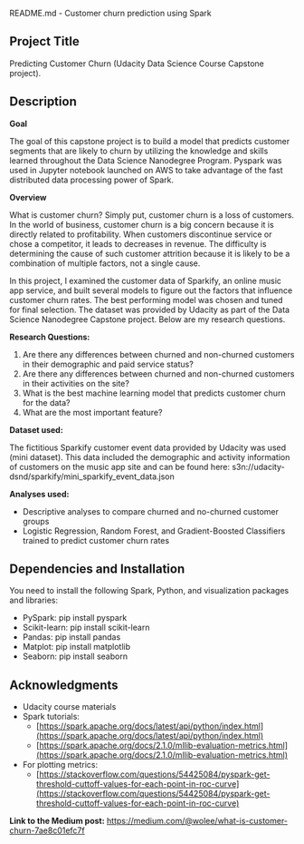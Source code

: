 README.md - Customer churn prediction using Spark


## **Project Title**

Predicting Customer Churn (Udacity Data Science Course Capstone project).


## **Description**


**Goal**

The goal of this capstone project is to build a model that predicts customer segments that are likely to churn by utilizing the knowledge and skills learned throughout the Data Science Nanodegree Program. Pyspark was used in Jupyter notebook launched on AWS to take advantage of the fast distributed data processing power of Spark.


**Overview**

What is customer churn? Simply put, customer churn is a loss of customers. In the world of business, customer churn is a big concern because it is directly related to profitability. When customers discontinue service or chose a competitor, it leads to decreases in revenue. The difficulty is determining the cause of such customer attrition because it is likely to be a combination of multiple factors, not a single cause.

In this project, I examined the customer data of Sparkify, an online music app service, and built several models to figure out the factors that influence customer churn rates. The best performing model was chosen and tuned for final selection. The dataset was provided by Udacity as part of the Data Science Nanodegree Capstone project. Below are my research questions.

**Research Questions:**


1. Are there any differences between churned and non-churned customers in their demographic and paid service status?
2. Are there any differences between churned and non-churned customers in their activities on the site?
3. What is the best machine learning model that predicts customer churn for the data?
4. What are the most important feature?

**Dataset used:**

The fictitious Sparkify customer event data provided by Udacity was used (mini dataset). This data included the demographic and activity information of customers on the music app site and can be found here: s3n://udacity-dsnd/sparkify/mini_sparkify_event_data.json

**Analyses used:**

*   Descriptive analyses to compare churned and no-churned customer groups
*   Logistic Regression, Random Forest, and Gradient-Boosted Classifiers trained to predict customer churn rates


## **Dependencies and Installation** 

You need to install the following Spark, Python, and visualization packages and libraries:



*   PySpark: pip install pyspark
*   Scikit-learn: pip install scikit-learn
*   Pandas: pip install pandas
*   Matplot: pip install matplotlib
*   Seaborn: pip install seaborn


## **Acknowledgments**



*   Udacity course materials
*   Spark tutorials:
    *   [https://spark.apache.org/docs/latest/api/python/index.html](https://spark.apache.org/docs/latest/api/python/index.html)
    *   [https://spark.apache.org/docs/2.1.0/mllib-evaluation-metrics.html](https://spark.apache.org/docs/2.1.0/mllib-evaluation-metrics.html)
*   For plotting metrics:
    *   [https://stackoverflow.com/questions/54425084/pyspark-get-threshold-cuttoff-values-for-each-point-in-roc-curve](https://stackoverflow.com/questions/54425084/pyspark-get-threshold-cuttoff-values-for-each-point-in-roc-curve)

**Link to the Medium post:** https://medium.com/@wolee/what-is-customer-churn-7ae8c01efc7f
